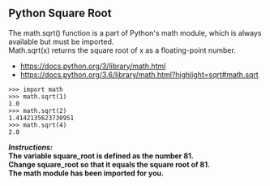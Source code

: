 ## Python Square Root

The math.sqrt() function is a part of Python's math module, which is always available but must be imported.  
Math.sqrt(x) returns the square root of x as a floating-point number.  
- https://docs.python.org/3/library/math.html
- https://docs.python.org/3.6/library/math.html?highlight=sqrt#math.sqrt
```
>>> import math
>>> math.sqrt(1)
1.0
>>> math.sqrt(2)
1.4142135623730951
>>> math.sqrt(4)
2.0
```

**_Instructions:_**  
**The variable square_root is defined as the number 81.**  
**Change square_root so that it equals the square root of 81.**  
**The math module has been imported for you.**  
